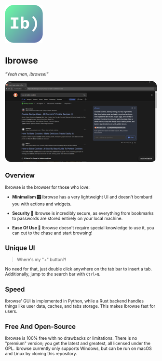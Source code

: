 <img src="resources/icons/logos/ibrowse_icon.svg" width="125">

# Ibrowse
_"Yeah man, Ibrowse!"_

<img src="resources/screenshots/ibrowse_startup.png" style="border-radius: 20px; width: auto;">

## Overview
Ibrowse is the browser for those who love:

- **Minimalism 🎛️** Ibrowse has a very lightweight UI and doesn't bombard you with actions and widgets.

- **Security 🔐** Ibrowse is incredibly secure, as everything from bookmarks to passwords are stored entirely on your local machine.

- **Ease Of Use 🍰** Ibrowse doesn't require special knowledge to use it, you can cut to the chase and start browsing!

## Unique UI
> Where's my "+" button?!

No need for that, just double click anywhere on the tab bar to insert a tab. Additionally,
jump to the search bar with `Ctrl+Q`.

## Speed
Ibrowse' GUI is implemented in Python, while a Rust backend handles things like
user data, caches, and tabs storage. This makes Ibrowse fast for users.

## Free And Open-Source
Ibrowse is 100% free with no drawbacks or limitations. There is no "premium" version; you get
the latest and greatest, all licensed under the GPL. Ibrowse currently only supports Windows, 
but can be run on macOS and Linux by cloning this repository.
